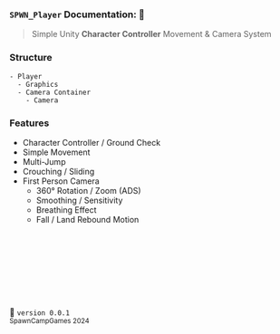 ### `SPWN_Player` Documentation: 📘
> Simple Unity **Character Controller** Movement & Camera System

### Structure
```
- Player
  - Graphics
  - Camera Container
    - Camera
```  
### Features
- Character Controller / Ground Check
- Simple Movement
- Multi-Jump
- Crouching / Sliding
- First Person Camera
  - 360° Rotation / Zoom (ADS)
  - Smoothing / Sensitivity
  - Breathing Effect
  - Fall / Land Rebound Motion

<!-- Start Whitespace /-->
&nbsp;  
&nbsp;  
&nbsp;  
&nbsp;  
&nbsp;  
&nbsp;  
&nbsp;  
<!-- End Whitespace /-->

📌 `version 0.0.1`  
<sub>SpawnCampGames 2024</sub>
